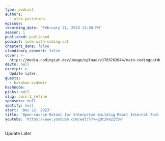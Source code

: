 ```yaml
---
type: podcast
authors:
  - alex-patterson
episode: 
recording_date: 'February 21, 2023 12:00 PM'
season: 1
published: published
podcast: code-with-coding-cat
chapters_done: false
cloudinary_convert: false
cover: >-
  https://media.codingcat.dev/image/upload/v1703262044/main-codingcatdev-photo/2024-2-21_refine.png
devto: null
excerpt: >-
  Update later.
guests:
  - batuhan-ozdemir
hashnode: 
picks: null
slug: cwcc-1_refine
sponsors: null
spotify: null
start: 'Dec 22, 2023'
title: 'Open-source Retool for Enterprise Building React Internal Tool'
youtube: 'https://www.youtube.com/watch?v=gQt2km2ZtSw'
---
```


Update Later
